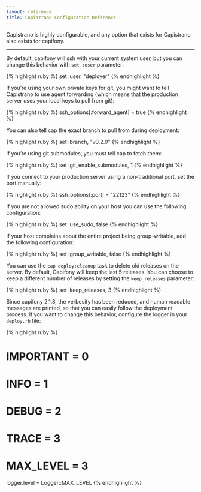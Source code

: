 ```yaml
---
layout: reference
title: Capistrano Configuration Reference
---
```


Capistrano is highly configurable, and any option that exists for Capistrano
also exists for capifony.

<hr />

By default, capifony will ssh with your current system user, but you can change
this behavior with `set :user` parameter:

{% highlight ruby %}
set :user, "deployer"
{% endhighlight %}

If you’re using your own private keys for git, you might want to tell Capistrano
to use agent forwarding (which means that the production server uses your local
keys to pull from git):

{% highlight ruby %}
ssh_options[:forward_agent] = true
{% endhighlight %}

You can also tell cap the exact branch to pull from during deployment:

{% highlight ruby %}
set :branch, "v0.2.0"
{% endhighlight %}

If you’re using git submodules, you must tell cap to fetch them:

{% highlight ruby %}
set :git_enable_submodules, 1
{% endhighlight %}

If you connect to your production server using a non-traditional port,
set the port manually:

{% highlight ruby %}
ssh_options[:port] = "22123"
{% endhighlight %}

If you are not allowed sudo ability on your host you can use the following
configuration:

{% highlight ruby %}
set :use_sudo, false
{% endhighlight %}

If your host complains about the entire project being group-writable, add the
following configuration:

{% highlight ruby %}
set :group_writable, false
{% endhighlight %}

You can use the `cap deploy:cleanup` task to delete old releases on the server.
By default, Capifony will keep the last 5 releases.
You can choose to keep a different number of releases by setting the
`keep_releases` parameter:

{% highlight ruby %}
set :keep_releases, 3
{% endhighlight %}

Since capifony 2.1.8, the verbosity has been reduced, and human readable
messages are printed, so that you can easily follow the deployment process.
If you want to change this behavior, configure the logger in your `deploy.rb`
file:

{% highlight ruby %}
# IMPORTANT = 0
# INFO      = 1
# DEBUG     = 2
# TRACE     = 3
# MAX_LEVEL = 3
logger.level = Logger::MAX_LEVEL
{% endhighlight %}
